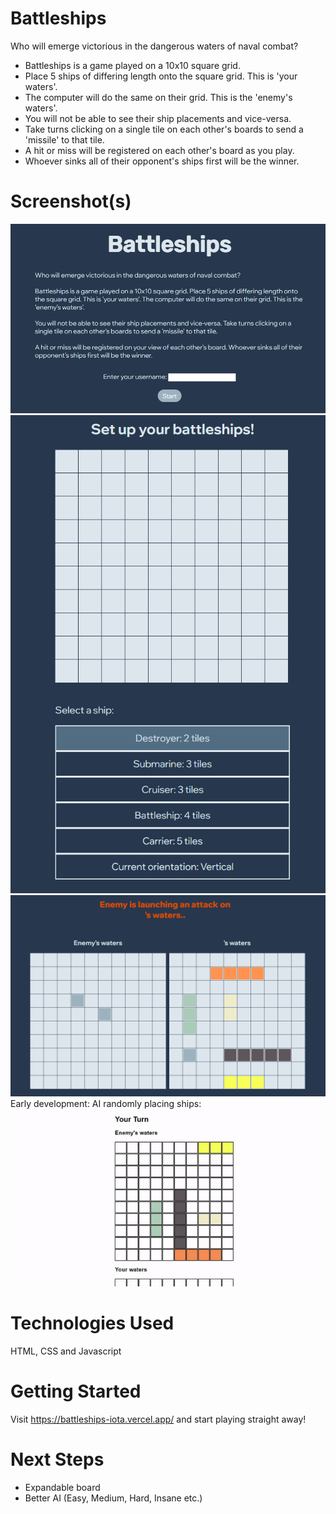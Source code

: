 # Battleships
Who will emerge victorious in the dangerous waters of naval combat? 
<br/>

* Battleships is a game played on a 10x10 square grid.
* Place 5 ships of differing length onto the square grid. This is 'your waters'.
* The computer will do the same on their grid. This is the 'enemy's waters'.
* You will not be able to see their ship placements and vice-versa.
* Take turns clicking on a single tile on each other's boards to send a 'missile' to that tile.
* A hit or miss will be registered on each other's board as you play.
* Whoever sinks all of their opponent's ships first will be the winner.

# Screenshot(s)
![Start](battleships/images/Startscreen.png)
![Setup](battleships/images/Setup.png)
![Game](battleships/images//Gamescreen.png)
<br/>
Early development: AI randomly placing ships:<br/>
![Screenshot of game in progress](battleships/images/aiplacingshipsgif.gif)


# Technologies Used
HTML, CSS and Javascript

# Getting Started
Visit https://battleships-iota.vercel.app/ and start playing straight away!

# Next Steps
* Expandable board
* Better AI (Easy, Medium, Hard, Insane etc.)


